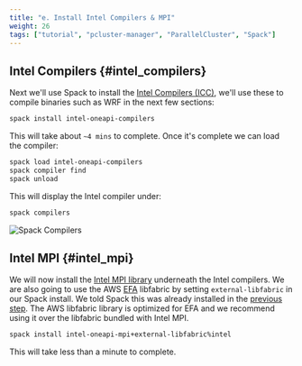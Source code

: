 ```yaml
---
title: "e. Install Intel Compilers & MPI"
weight: 26
tags: ["tutorial", "pcluster-manager", "ParallelCluster", "Spack"]
---
```


## Intel Compilers {#intel_compilers}

Next we'll use Spack to install the [Intel Compilers (ICC)](https://www.intel.com/content/www/us/en/developer/tools/oneapi/toolkits.html), we'll use these to compile binaries such as WRF in the next few sections:

```bash
spack install intel-oneapi-compilers
```

This will take about `~4 mins` to complete. Once it's complete we can load the compiler:

```bash
spack load intel-oneapi-compilers
spack compiler find
spack unload
```

This will display the Intel compiler under:

```bash
spack compilers
```

![Spack Compilers](/images/pcluster/spack-compilers.png)

## Intel MPI {#intel_mpi}

We will now install the [Intel MPI library](https://www.intel.com/content/www/us/en/developer/tools/oneapi/mpi-library.html) underneath the Intel compilers.
We are also going to use the AWS [EFA](https://aws.amazon.com/hpc/efa/) libfabric by setting `external-libfabric` in our Spack install. We told Spack this was already installed in the [previous step](05-external-packages.html). The AWS libfabric library is optimized for EFA and we recommend using it over the libfabric bundled with Intel MPI.

```bash
spack install intel-oneapi-mpi+external-libfabric%intel
```

This will take less than a minute to complete.

